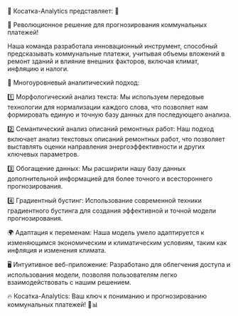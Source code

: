 🌟 Косатка-Analytics представляет: 🚀

💼 Революционное решение для прогнозирования коммунальных платежей!

Наша команда разработала инновационный инструмент, способный предсказывать коммунальные платежи, учитывая объемы вложений в ремонт зданий и влияние внешних факторов, включая климат, инфляцию и налоги.

🧠 Многоуровневый аналитический подход:

1️⃣ Морфологический анализ текста: Мы используем передовые технологии для нормализации каждого слова, что позволяет нам формировать единую и точную базу данных для последующего анализа.

2️⃣ Семантический анализ описаний ремонтных работ: Наш подход включает анализ текстовых описаний ремонтных работ, что позволяет выставлять оценки направления энергоэффективности и других ключевых параметров.

3️⃣ Обогащение данных: Мы расширили нашу базу данных дополнительной информацией для более точного и всестороннего прогнозирования.

4️⃣ Градиентный бустинг: Использование современной техники градиентного бустинга для создания эффективной и точной модели прогнозирования.

🌍 Адаптация к переменам: Наша модель умело адаптируется к изменяющимся экономическим и климатическим условиям, таким как инфляция и изменения климата.

🖥️ Интуитивное веб-приложение: Разработано для облегчения доступа и использования модели, позволяя пользователям легко взаимодействовать с нашим решением.

🔥 Косатка-Analytics: Ваш ключ к пониманию и прогнозированию коммунальных платежей! 🌊📊
